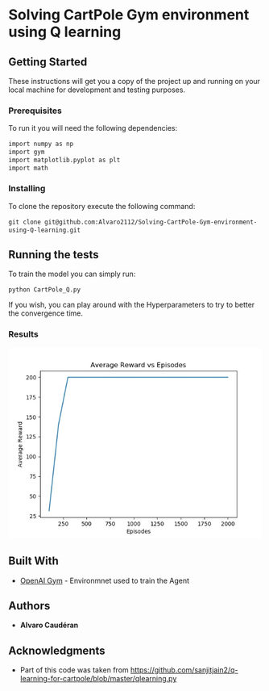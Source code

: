 # Solving CartPole Gym environment using Q learning

## Getting Started

These instructions will get you a copy of the project up and running on your local machine for development and testing purposes.

### Prerequisites

To run it you will need the following dependencies:

```
import numpy as np
import gym
import matplotlib.pyplot as plt
import math
```

### Installing

To clone the repository execute the following command:

```
git clone git@github.com:Alvaro2112/Solving-CartPole-Gym-environment-using-Q-learning.git
```

## Running the tests

To train the model you can simply run:

```
python CartPole_Q.py 
```

If you wish, you can play around with the Hyperparameters to try to better the convergence time.

### Results


![Rewards vs Episodes](/rewards.jpg)

## Built With

* [OpenAI Gym](https://gym.openai.com/) - Environmnet used to train the Agent

## Authors

* **Alvaro Caudéran**

## Acknowledgments

* Part of this code was taken from https://github.com/sanjitjain2/q-learning-for-cartpole/blob/master/qlearning.py


